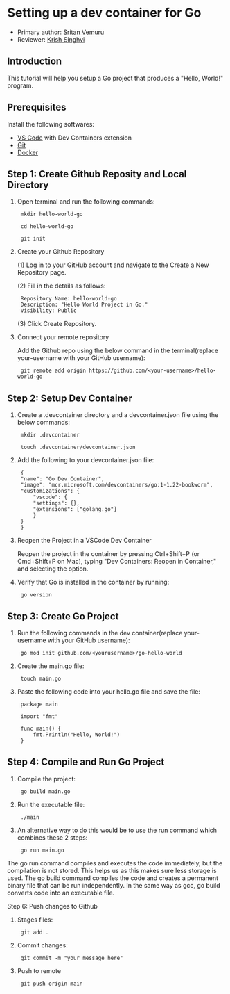 # Setting up a dev container for Go

* Primary author: [Sritan Vemuru](https://github.com/svemuru15)
* Reviewer: [Krish Singhvi](https://github.com/krishsinghvi)

## Introduction

This tutorial will help you setup a Go project that produces a "Hello, World!" program.

## Prerequisites

Install the following softwares:

* [VS Code](https://code.visualstudio.com/) with Dev Containers extension
* [Git](https://git-scm.com/)
* [Docker](https://www.docker.com/)

## Step 1: Create Github Reposity and Local Directory

1. Open terminal and run the following commands:
    
        mkdir hello-world-go

        cd hello-world-go

        git init

2. Create your Github Repository
    
    (1) Log in to your GitHub account and navigate to the Create a New Repository page.

    (2) Fill in the details as follows:

        Repository Name: hello-world-go
        Description: "Hello World Project in Go."
        Visibility: Public

    (3) Click Create Repository.

3. Connect your remote repository

    Add the Github repo using the below command in the terminal(replace your-username with your GitHub username):

        git remote add origin https://github.com/<your-username>/hello-world-go


## Step 2: Setup Dev Container

1. Create a .devcontainer directory and a devcontainer.json file using the below commands:

        mkdir .devcontainer

        touch .devcontainer/devcontainer.json

2. Add the following to your devcontainer.json file:

        {
        "name": "Go Dev Container",
        "image": "mcr.microsoft.com/devcontainers/go:1-1.22-bookworm",
        "customizations": {
            "vscode": {
            "settings": {},
            "extensions": ["golang.go"]
            }
        }
        }

3. Reopen the Project in a VSCode Dev Container

    Reopen the project in the container by pressing Ctrl+Shift+P (or Cmd+Shift+P on Mac), typing "Dev Containers: Reopen in Container," and selecting the option.

4. Verify that Go is installed in the container by running:

        go version


## Step 3: Create Go Project

1. Run the following commands in the dev container(replace your-username with your GitHub username):

        go mod init github.com/<yourusername>/go-hello-world

2. Create the main.go file:

        touch main.go

3. Paste the following code into your hello.go file and save the file:

        package main

        import "fmt"

        func main() {
            fmt.Println("Hello, World!")
        }

## Step 4: Compile and Run Go Project

1. Compile the project:

        go build main.go

2. Run the executable file:

        ./main

3. An alternative way to do this would be to use the run command which combines these 2 steps:

        go run main.go

The go run command compiles and executes the code immediately, but the compilation is not stored. This helps us as this makes sure less storage is used. The go build command compiles the code and creates a permanent binary file that can be run independently. In the same way as gcc, go build converts code into an executable file.

Step 6: Push changes to Github

1. Stages files:

        git add .

2. Commit changes:

        git commit -m "your message here"

3. Push to remote

        git push origin main